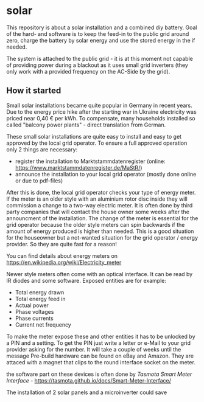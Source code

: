 # solar

This repository is about a solar installation and a combined diy battery. Goal of the hard- and software is to keep the feed-in to the public grid around zero, charge the battery by solar energy and use the stored energy in the if needed. 

The system is attached to the public grid - it is at this moment not capable of providing power during a blackout as it uses small grid inverters (they only work with a provided frequency on the AC-Side by the grid). 

## How it started ##

Small solar installations became quite popular in Germany in recent years. Due to the energy price hike after the starting war in Ukraine electricity was priced near 0,40 € per kWh. To compensate, many households installed so called "balcony power plants" - direct translation from German. 

These small solar installations are quite easy to install and easy to get approved by the local grid operator. To ensure a full approved operation only 2 things are necessary:
  
- register the installation to Marktstammdatenregister (online: https://www.marktstammdatenregister.de/MaStR/)
- announce the installation to your local grid operator  (mostly done online or due to pdf-files)

After this is done, the local grid operator checks your type of energy meter. If the meter is an older style with an aluminium rotor disc inside they will commission a change to a two-way electric meter. It is often done by third party companies that will contact the house owner some weeks after the announcment of the installation. The change of the meter is essential for the grid operator because the older style meters can spin backwards if the amount of energy produced is higher than needed. This is a good situation for the houseowner but a not-wanted situation for the grid operator / energy provider. 
So they are quite fast for a reason!

You can find details about energy meters on https://en.wikipedia.org/wiki/Electricity_meter

Newer style meters often come with an optical interface. It can be read by IR diodes and some software. Exposed entities are for example:

- Total energy drawn
- Total energy feed in
- Actual power
- Phase voltages
- Phase currents
- Current net frequency

To make the meter expose these and other entities it has to be unlocked by a PIN and a setting. To get the PIN just write a letter or e-Mail to your grid provider asking for the number. It will take a couple of weeks until the message 
Pre-build hardware can be found on eBay and Amazon. They are attaced with a magnet that clips to the round interface socket on the meter. 

the software part on these devices is often done by *Tasmota Smart Meter Interface* - https://tasmota.github.io/docs/Smart-Meter-Interface/


The installation of 2 solar panels and a microinverter could save 
